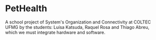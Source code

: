 # PetHealth
A school project of System's Organization and Connectivity at COLTEC UFMG by the students: Luísa Katsuda, Raquel Rosa and Thiago Abreu, which we must integrate hardware and software. 

